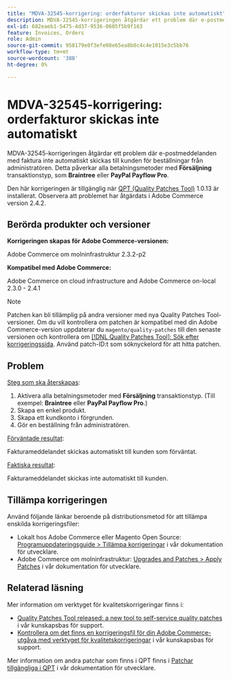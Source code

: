 ```yaml
---
title: "MDVA-32545-korrigering: orderfakturor skickas inte automatiskt"
description: MDVA-32545-korrigeringen åtgärdar ett problem där e-postmeddelanden med faktura inte automatiskt skickas till kunden för beställningar från administratören. Detta påverkar alla betalningsmetoder med transaktionstypen **Sale**, som **Braintree** eller **PayPal Payflow Pro**.
exl-id: 682eaeb1-5475-4d37-9536-0605f5b9f163
feature: Invoices, Orders
role: Admin
source-git-commit: 958179e0f3efe08e65ea8b0c4c4e1015e3c5bb76
workflow-type: tm+mt
source-wordcount: '388'
ht-degree: 0%

---
```


# MDVA-32545-korrigering: orderfakturor skickas inte automatiskt

MDVA-32545-korrigeringen åtgärdar ett problem där e-postmeddelanden med faktura inte automatiskt skickas till kunden för beställningar från administratören. Detta påverkar alla betalningsmetoder med **Försäljning** transaktionstyp, som **Braintree** eller **PayPal Payflow Pro**.

Den här korrigeringen är tillgänglig när [QPT (Quality Patches Tool)](https://devdocs.magento.com/guides/v2.4/comp-mgr/patching.html#mqp) 1.0.13 är installerat. Observera att problemet har åtgärdats i Adobe Commerce version 2.4.2.

## Berörda produkter och versioner

**Korrigeringen skapas för Adobe Commerce-versionen:**

Adobe Commerce om molninfrastruktur 2.3.2-p2

**Kompatibel med Adobe Commerce:**

Adobe Commerce on cloud infrastructure and Adobe Commerce on-local 2.3.0 - 2.4.1

>[!NOTE]
>
>Patchen kan bli tillämplig på andra versioner med nya Quality Patches Tool-versioner. Om du vill kontrollera om patchen är kompatibel med din Adobe Commerce-version uppdaterar du `magento/quality-patches` till den senaste versionen och kontrollera om [[!DNL Quality Patches Tool]: Sök efter korrigeringssida](https://devdocs.magento.com/quality-patches/tool.html#patch-grid). Använd patch-ID:t som söknyckelord för att hitta patchen.

## Problem

<u>Steg som ska återskapas</u>:

1. Aktivera alla betalningsmetoder med **Försäljning** transaktionstyp. (Till exempel: **Braintree** eller **PayPal Payflow Pro**.)
1. Skapa en enkel produkt.
1. Skapa ett kundkonto i förgrunden.
1. Gör en beställning från administratören.

<u>Förväntade resultat</u>:

Fakturameddelandet skickas automatiskt till kunden som förväntat.

<u>Faktiska resultat</u>:

Fakturameddelandet skickas inte automatiskt till kunden.

## Tillämpa korrigeringen

Använd följande länkar beroende på distributionsmetod för att tillämpa enskilda korrigeringsfiler:

* Lokalt hos Adobe Commerce eller Magento Open Source: [Programuppdateringsguide > Tillämpa korrigeringar](https://devdocs.magento.com/guides/v2.4/comp-mgr/patching/mqp.html) i vår dokumentation för utvecklare.
* Adobe Commerce om molninfrastruktur: [Upgrades and Patches > Apply Patches](https://devdocs.magento.com/cloud/project/project-patch.html) i vår dokumentation för utvecklare.

## Relaterad läsning

Mer information om verktyget för kvalitetskorrigeringar finns i:

* [Quality Patches Tool released: a new tool to self-service quality patches](/help/announcements/adobe-commerce-announcements/magento-quality-patches-released-new-tool-to-self-serve-quality-patches.md) i vår kunskapsbas för support.
* [Kontrollera om det finns en korrigeringsfil för din Adobe Commerce-utgåva med verktyget för kvalitetskorrigeringar](/help/support-tools/patches-available-in-qpt-tool/check-patch-for-magento-issue-with-magento-quality-patches.md) i vår kunskapsbas för support.

Mer information om andra patchar som finns i QPT finns i [Patchar tillgängliga i QPT](https://devdocs.magento.com/quality-patches/tool.html#patch-grid) i vår dokumentation för utvecklare.
